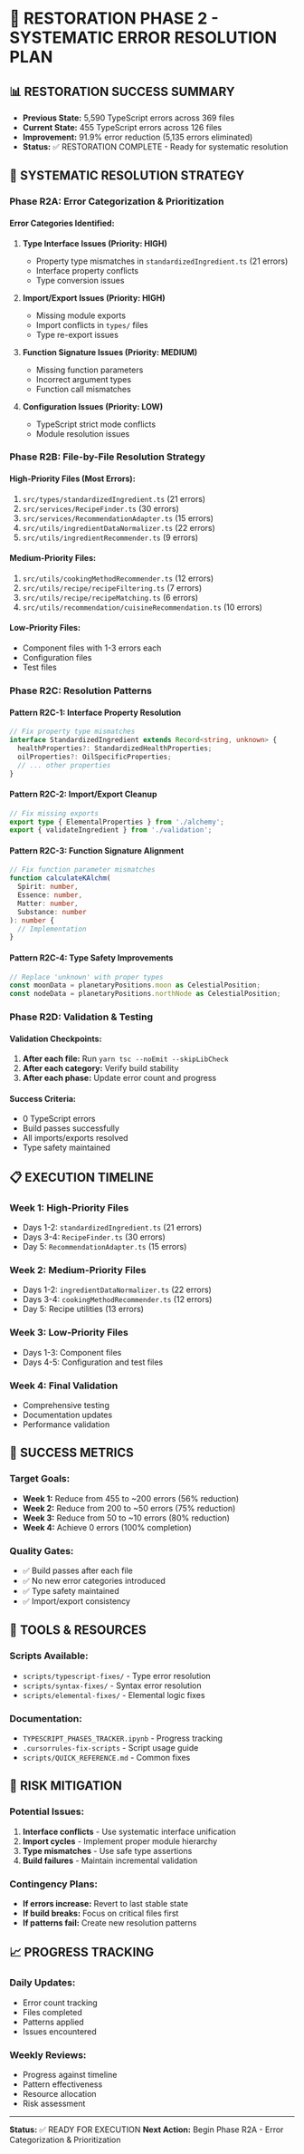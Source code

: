 # 🚀 RESTORATION PHASE 2 - SYSTEMATIC ERROR RESOLUTION PLAN

## 📊 **RESTORATION SUCCESS SUMMARY**

- **Previous State:** 5,590 TypeScript errors across 369 files
- **Current State:** 455 TypeScript errors across 126 files
- **Improvement:** 91.9% error reduction (5,135 errors eliminated)
- **Status:** ✅ RESTORATION COMPLETE - Ready for systematic resolution

## 🎯 **SYSTEMATIC RESOLUTION STRATEGY**

### **Phase R2A: Error Categorization & Prioritization**

#### **Error Categories Identified:**

1. **Type Interface Issues (Priority: HIGH)**
   - Property type mismatches in `standardizedIngredient.ts` (21 errors)
   - Interface property conflicts
   - Type conversion issues

2. **Import/Export Issues (Priority: HIGH)**
   - Missing module exports
   - Import conflicts in `types/` files
   - Type re-export issues

3. **Function Signature Issues (Priority: MEDIUM)**
   - Missing function parameters
   - Incorrect argument types
   - Function call mismatches

4. **Configuration Issues (Priority: LOW)**
   - TypeScript strict mode conflicts
   - Module resolution issues

### **Phase R2B: File-by-File Resolution Strategy**

#### **High-Priority Files (Most Errors):**

1. `src/types/standardizedIngredient.ts` (21 errors)
2. `src/services/RecipeFinder.ts` (30 errors)
3. `src/services/RecommendationAdapter.ts` (15 errors)
4. `src/utils/ingredientDataNormalizer.ts` (22 errors)
5. `src/utils/ingredientRecommender.ts` (9 errors)

#### **Medium-Priority Files:**

1. `src/utils/cookingMethodRecommender.ts` (12 errors)
2. `src/utils/recipe/recipeFiltering.ts` (7 errors)
3. `src/utils/recipe/recipeMatching.ts` (6 errors)
4. `src/utils/recommendation/cuisineRecommendation.ts` (10 errors)

#### **Low-Priority Files:**

- Component files with 1-3 errors each
- Configuration files
- Test files

### **Phase R2C: Resolution Patterns**

#### **Pattern R2C-1: Interface Property Resolution**

```typescript
// Fix property type mismatches
interface StandardizedIngredient extends Record<string, unknown> {
  healthProperties?: StandardizedHealthProperties;
  oilProperties?: OilSpecificProperties;
  // ... other properties
}
```

#### **Pattern R2C-2: Import/Export Cleanup**

```typescript
// Fix missing exports
export type { ElementalProperties } from './alchemy';
export { validateIngredient } from './validation';
```

#### **Pattern R2C-3: Function Signature Alignment**

```typescript
// Fix function parameter mismatches
function calculateKAlchm(
  Spirit: number,
  Essence: number,
  Matter: number,
  Substance: number
): number {
  // Implementation
}
```

#### **Pattern R2C-4: Type Safety Improvements**

```typescript
// Replace 'unknown' with proper types
const moonData = planetaryPositions.moon as CelestialPosition;
const nodeData = planetaryPositions.northNode as CelestialPosition;
```

### **Phase R2D: Validation & Testing**

#### **Validation Checkpoints:**

1. **After each file:** Run `yarn tsc --noEmit --skipLibCheck`
2. **After each category:** Verify build stability
3. **After each phase:** Update error count and progress

#### **Success Criteria:**

- 0 TypeScript errors
- Build passes successfully
- All imports/exports resolved
- Type safety maintained

## 📋 **EXECUTION TIMELINE**

### **Week 1: High-Priority Files**

- Days 1-2: `standardizedIngredient.ts` (21 errors)
- Days 3-4: `RecipeFinder.ts` (30 errors)
- Day 5: `RecommendationAdapter.ts` (15 errors)

### **Week 2: Medium-Priority Files**

- Days 1-2: `ingredientDataNormalizer.ts` (22 errors)
- Days 3-4: `cookingMethodRecommender.ts` (12 errors)
- Day 5: Recipe utilities (13 errors)

### **Week 3: Low-Priority Files**

- Days 1-3: Component files
- Days 4-5: Configuration and test files

### **Week 4: Final Validation**

- Comprehensive testing
- Documentation updates
- Performance validation

## 🎯 **SUCCESS METRICS**

### **Target Goals:**

- **Week 1:** Reduce from 455 to ~200 errors (56% reduction)
- **Week 2:** Reduce from 200 to ~50 errors (75% reduction)
- **Week 3:** Reduce from 50 to ~10 errors (80% reduction)
- **Week 4:** Achieve 0 errors (100% completion)

### **Quality Gates:**

- ✅ Build passes after each file
- ✅ No new error categories introduced
- ✅ Type safety maintained
- ✅ Import/export consistency

## 🔧 **TOOLS & RESOURCES**

### **Scripts Available:**

- `scripts/typescript-fixes/` - Type error resolution
- `scripts/syntax-fixes/` - Syntax error resolution
- `scripts/elemental-fixes/` - Elemental logic fixes

### **Documentation:**

- `TYPESCRIPT_PHASES_TRACKER.ipynb` - Progress tracking
- `.cursorrules-fix-scripts` - Script usage guide
- `scripts/QUICK_REFERENCE.md` - Common fixes

## 🚨 **RISK MITIGATION**

### **Potential Issues:**

1. **Interface conflicts** - Use systematic interface unification
2. **Import cycles** - Implement proper module hierarchy
3. **Type mismatches** - Use safe type assertions
4. **Build failures** - Maintain incremental validation

### **Contingency Plans:**

- **If errors increase:** Revert to last stable state
- **If build breaks:** Focus on critical files first
- **If patterns fail:** Create new resolution patterns

## 📈 **PROGRESS TRACKING**

### **Daily Updates:**

- Error count tracking
- Files completed
- Patterns applied
- Issues encountered

### **Weekly Reviews:**

- Progress against timeline
- Pattern effectiveness
- Resource allocation
- Risk assessment

---

**Status:** ✅ READY FOR EXECUTION **Next Action:** Begin Phase R2A - Error
Categorization & Prioritization
